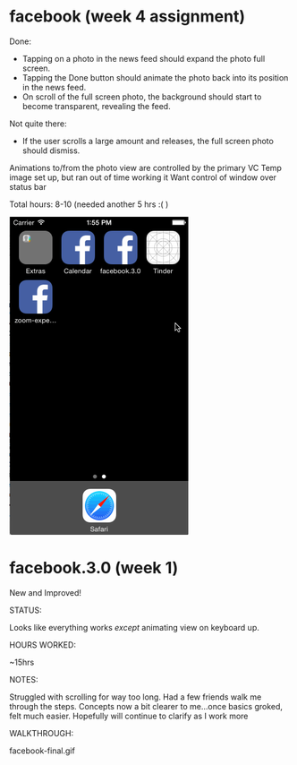 facebook (week 4 assignment)
============

Done:
* Tapping on a photo in the news feed should expand the photo full screen.
* Tapping the Done button should animate the photo back into its position in the news feed.
* On scroll of the full screen photo, the background should start to become transparent, revealing the feed.

Not quite there:
* If the user scrolls a large amount and releases, the full screen photo should dismiss.

Animations to/from the photo view are controlled by the primary VC
Temp image set up, but ran out of time working it
Want control of window over status bar

Total hours: 8-10 (needed another 5 hrs :( ) 


![Video Walkthrough](facebook-week4.gif)




















facebook.3.0 (week 1)
============

New and Improved! 


STATUS: 

Looks like everything works *except* animating view on keyboard up.


HOURS WORKED:

~15hrs


NOTES:

Struggled with scrolling for way too long. Had a few friends walk me through the steps. Concepts now a bit clearer to me…once basics groked, felt much easier. Hopefully will continue to clarify as I work more


WALKTHROUGH:

facebook-final.gif
